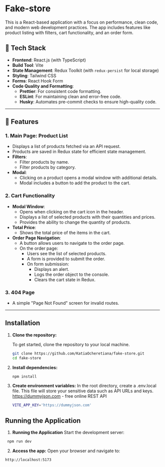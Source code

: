 # Fake-store

This is a React-based application with a focus on performance, clean code, and modern web development practices. The app includes features like product listing with filters, cart functionality, and an order form.

## 🚀 Tech Stack

- **Frontend**: React.js (with TypeScript)
- **Build Tool**: Vite
- **State Management**: Redux Toolkit (with `redux-persist` for local storage)
- **Styling**: Tailwind CSS
- **Forms**: React Hook Form
- **Code Quality and Formatting**:
  - **Prettier**: For consistent code formatting.
  - **ESLint**: For maintaining clean and error-free code.
  - **Husky**: Automates pre-commit checks to ensure high-quality code.

---

## 🎨 Features

### 1. **Main Page: Product List**

- Displays a list of products fetched via an API request.
- Products are saved in Redux state for efficient state management.
- **Filters**:
  - Filter products by name.
  - Filter products by category.
- **Modal**:
  - Clicking on a product opens a modal window with additional details.
  - Modal includes a button to add the product to the cart.

### 2. **Cart Functionality**

- **Modal Window**:
  - Opens when clicking on the cart icon in the header.
  - Displays a list of selected products with their quantities and prices.
  - Provides the ability to change the quantity of products.
- **Total Price**:
  - Shows the total price of the items in the cart.
- **Order Page Navigation**:
  - A button allows users to navigate to the order page.
  - On the order page:
    - Users see the list of selected products.
    - A form is provided to submit the order.
    - On form submission:
      - Displays an alert.
      - Logs the order object to the console.
      - Clears the cart state in Redux.

### 3. **404 Page**

- A simple "Page Not Found" screen for invalid routes.

---

## Installation

1. **Clone the repository:**

   To get started, clone the repository to your local machine.

   ```bash
   git clone https://github.com/KatiaOcheretiana/fake-store.git
   cd fake-store
   ```

2. **Install dependencies:**

   ```bash
   npm install
   ```

3. **Create environment variables:**
   In the root directory, create a .env.local file. This file will store your sensitive data such as API URLs and keys.
   https://dummyjson.com - free online REST API

   ```bash
   VITE_APP_KEY='https://dummyjson.com'
   ```

## Running the Application

1. **Running the Application**
   Start the development server:

```bash
 npm run dev
```

2. **Access the app:**
   Open your browser and navigate to:

```bash
http://localhost:5173
```
